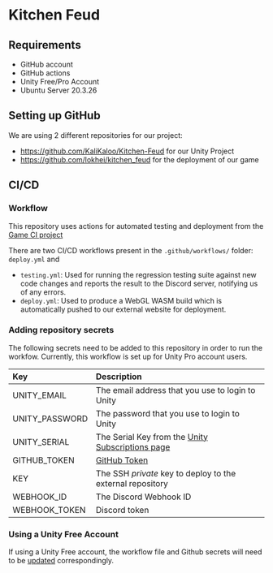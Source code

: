 # Kitchen Feud


## Requirements
- GitHub account
- GitHub actions
- Unity Free/Pro Account
- Ubuntu Server 20.3.26

## Setting up GitHub

We are using 2 different repositories for our project:
- https://github.com/KaliKaloo/Kitchen-Feud for our Unity Project
- https://github.com/lokhei/kitchen_feud for the deployment of our game


## CI/CD

### Workflow
This repository uses actions for automated testing and deployment from the [Game CI project](https://game.ci)

There are two CI/CD workflows present in the `.github/workflows/` folder: `deploy.yml` and
-  `testing.yml`: Used for running the regression testing suite against new code changes and reports the result to the Discord server, notifying us of any errors.
-  `deploy.yml`: Used to produce a WebGL WASM build which is automatically pushed to our external website for deployment.


### Adding repository secrets
The following secrets need to be added to this repository in order to run the workfow. Currently, this workflow is set up for Unity Pro account users.

| Key           | Description
| :--           | :----------                                  |
| UNITY_EMAIL   | The email address that you use to login to Unity           |
| UNITY_PASSWORD| The password that you use to login to Unity          |
| UNITY_SERIAL  |  The Serial Key from the [Unity Subscriptions page](https://id.unity.com/en/subscriptions)         |
| GITHUB_TOKEN  | [GitHub Token](https://docs.github.com/en/actions/security-guides/automatic-token-authentication#about-the-github_token-secret) |
| KEY           | The SSH *private* key to deploy to the external repository |
|WEBHOOK_ID     | The Discord Webhook ID                       |
| WEBHOOK_TOKEN | Discord token                                |
 
### Using a Unity Free Account

If using a Unity Free account, the workflow file and Github secrets will need to be [updated](https://game.ci/docs/github/activation) correspondingly.

